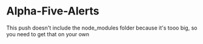 # Alpha-Five-Alerts

This push doesn't include the node_modules folder because it's tooo big, so you need to get that on your own